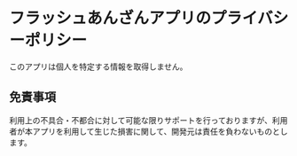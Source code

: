 # フラッシュあんざんアプリのプライバシーポリシー

このアプリは個人を特定する情報を取得しません。

## 免責事項
利用上の不具合・不都合に対して可能な限りサポートを行っておりますが、利用者が本アプリを利用して生じた損害に関して、開発元は責任を負わないものとします。

